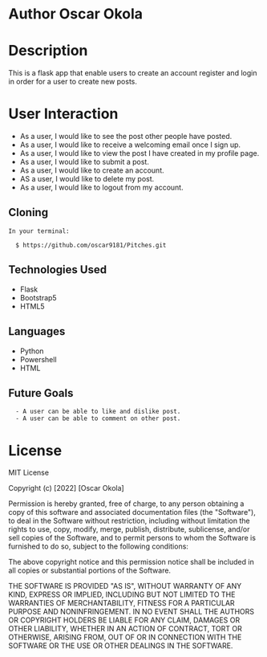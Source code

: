# Author Oscar Okola
# Description
This is a flask app that enable users to  create an account register and login in order for a user to create new posts.

# User Interaction

   - As a user, I would like to see the post other people have posted.
   - As a user, I would like to receive a welcoming email once I sign up.
   - As a user, I would like to view the post I have created in my profile page.
   - As a user, I would like to submit a post.
   - As a user, I would like to create an account.
   - AS a user, I would like to delete my post.
   - As a user, I would like to logout from my account.


## Cloning

    In your terminal:

      $ https://github.com/oscar9181/Pitches.git
      



## Technologies Used
   - Flask
   - Bootstrap5
   - HTML5


## Languages
   - Python
   - Powershell
   - HTML


## Future Goals
      - A user can be able to like and dislike post.
      - A user can be able to comment on other post.

# License
 MIT License

Copyright (c) [2022] [Oscar Okola]

Permission is hereby granted, free of charge, to any person obtaining a copy
of this software and associated documentation files (the "Software"), to deal
in the Software without restriction, including without limitation the rights
to use, copy, modify, merge, publish, distribute, sublicense, and/or sell
copies of the Software, and to permit persons to whom the Software is
furnished to do so, subject to the following conditions:

The above copyright notice and this permission notice shall be included in all
copies or substantial portions of the Software.

THE SOFTWARE IS PROVIDED "AS IS", WITHOUT WARRANTY OF ANY KIND, EXPRESS OR
IMPLIED, INCLUDING BUT NOT LIMITED TO THE WARRANTIES OF MERCHANTABILITY,
FITNESS FOR A PARTICULAR PURPOSE AND NONINFRINGEMENT. IN NO EVENT SHALL THE
AUTHORS OR COPYRIGHT HOLDERS BE LIABLE FOR ANY CLAIM, DAMAGES OR OTHER
LIABILITY, WHETHER IN AN ACTION OF CONTRACT, TORT OR OTHERWISE, ARISING FROM,
OUT OF OR IN CONNECTION WITH THE SOFTWARE OR THE USE OR OTHER DEALINGS IN THE
SOFTWARE.

